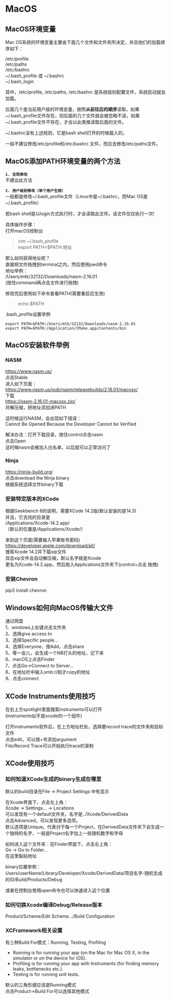 # MacOS

## MacOS环境变量
Mac OS系统的环境变量主要由下面几个文件和文件夹所决定，并且他们的加载顺序如下：  

/etc/profile  
/etc/paths  
/etc/bashrc  
~/.bash_profile 或 ~/.bashrc  
~/.bash_login  

其中，/etc/profile, /etc/paths, /etc/bashrc 是系统级别配置文件，系统启动就会加载。  

后面几个是当前用户级的环境变量，按照**从前往后的顺序**读取，如果~/.bash_profile文件存在，则后面的几个文件就会被忽略不读，如果~/.bash_profile文件不存在，才会以此类推读取后面的文件。  

~/.bashrc没有上述规则，它是bash shell打开的时候载入的。  

一般不建议修改/etc/profile和/etc/bashrc 文件，而应去修改/etc/paths文件。  

## MacOS添加PATH环境变量的两个方法
**`1. 全局修改`**  
不建议此方法  

**`2. 用户级别修改（单个用户生效）`**  
一般都是修改~/.bash_profile文件（Linux中是~/.bashrc，而Mac OS是~/.bash_profile）  

若bash shell是以login方式执行时，才会读取此文件。该文件仅仅执行一次!  

具体操作步骤：  
打开macOS控制台  
> vim ~/.bash_profile  
> export PATH=$PATH:地址  

那么如何获得地址呢？  
直接把文件拖拽到terminal之内，然后使用pwd命令  
地址举例：  
/Users/mtk/32132/Downloads/nasm-2.16.01  
(按住command再点击文件进行拖拽)  

修改完后使用如下命令查看PATH(需要重启后生效)  
> echo $PATH  

.bash_profile设置举例
```
export PATH=$PATH:/Users/mtk/32132/Downloads/nasm-2.16.01  
export PATH=$PATH:/Application/CMake.app/Contents/bin  
```

## MacOS安装软件举例
### NASM
https://www.nasm.us/  
点击Stable  
进入如下页面：  
https://www.nasm.us/pub/nasm/releasebuilds/2.16.01/macosx/  
下载  
https://nasm-2.16.01-macosx.zip/  
并解压缩，把地址添加进PATH  

这时候运行NASM，会出现如下错误：  
Cannot Be Opened Because the Developer Cannot be Verified  

解决办法：打开下载目录，按住control点击nasm  
点击Open  
这时候nasm会被加入白名单，以后就可以正常访问了  

### Ninja
https://ninja-build.org/  
点击download the Ninja binary  
根据系统选择文件binary下载  

### 安装特定版本的XCode
根据Geekbench 6的说明，需要XCode 14.2版(默认安装的是14.3)  
并且，它去找的目录是  
/Applications/Xcode-14.2.app/  
（默认的位置是/Applications/Xcode/）  

来到这个页面(需要输入苹果账号密码)  
https://developer.apple.com/download/all/  
搜索Xcode 14.2并下载xip文件  
双击xip文件会自动解压缩，默认名字就是Xcode  
更名为Xcode-14.2.app，然后拖入Applications文件夹下(control+点击 拖拽)  

### 安装Chevron
pip3 install chevron   

## Windows如何向MacOS传输大文件
通过网盘  
1、windows上右键点击文件夹  
2、选择give access to  
3、选择Specific people...  
4、选择Everyone，按Add，点击share  
5、等一会儿，会生成一个NB打头的地址，记下来  
6、macOS上点击Finder  
7、点击Go->Connect to Server...  
8、在地址栏中输入smb://刚才copy的地址  
9、点击connect  

## XCode Instruments使用技巧
在右上方spotlight里面搜索instruments可以打开  
(instruments似乎是xcode的一个组件)  

打开instruments软件后，在上方地址栏处，选择要record trace的文件夹和目标文件  
点击edit，可以按+号添加argument  
File/Record Trace可以开始执行trace的录制  

## XCode使用技巧  

### 如何知道XCode生成的binary生成在哪里
默认的build目录在File -> Project Settings 中有显示  

在Xcode界面下，点击左上角：  
Xcode -> Settings... -> Locations  
可以发现有一个default文件夹，名字是../Xcode/DerivedData  
点击Advanced，可以发现更多选项。  
默认选项是Unique。代表对于每一个Project，在DerivedData文件夹下会生成一个独特的名字，一般是Project名字加上一些随机数字和字母  

如何进入这个文件夹：在Finder界面下，点击左上角：  
Go -> Go to Folder...  
在这里黏贴地址  

binary位置举例：  
Users/userName/Library/Developer/Xcode/DerivedData/项目名字-随机生成的ID/Build/Products/Debug  

或者在控制台使用open命令也可以快速进入这个位置  

### 如何切换Xcode编译Debug/Release版本  
Product/Scheme/Edit Scheme.../Build Configuration  

### XCFramework相关设置
有三种Build For模式：Running, Testing, Profiling  
- Running is for running your app (on the Mac for Mac OS X, in the simulator or on the device for iOS).  
- Profiling is for running your app with Instruments (for finding memory leaks, bottlenecks etc.).  
- Testing is for running unit tests.

默认的三角形键应该是Running模式  
点击Product->Build For可以选择其他模式  

